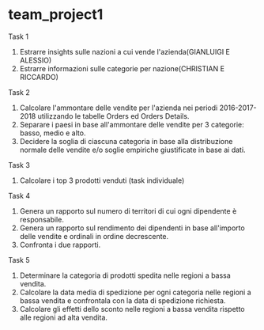 # team_project1

Task 1
1) Estrarre insights sulle nazioni a cui vende l'azienda(GIANLUIGI E ALESSIO)
2) Estrarre informazioni sulle categorie per nazione(CHRISTIAN E RICCARDO)

Task 2 
1) Calcolare l'ammontare delle vendite per l'azienda nei periodi 2016-2017-2018 utilizzando le tabelle Orders ed Orders Details.
2) Separare i paesi in base all'ammontare delle vendite per 3 categorie: basso, medio e alto. 
3) Decidere la soglia di ciascuna categoria in base alla distribuzione normale delle vendite e/o soglie empiriche giustificate in base ai dati.
   
Task 3
1) Calcolare i top 3 prodotti venduti (task individuale)

Task 4
1) Genera un rapporto sul numero di territori di cui ogni dipendente è responsabile.
2) Genera un rapporto sul rendimento dei dipendenti in base all'importo delle vendite e ordinali in ordine decrescente.
3) Confronta i due rapporti.

Task 5
1) Determinare la categoria di prodotti spedita nelle regioni a bassa vendita.
2) Calcolare la data media di spedizione per ogni categoria nelle regioni a bassa vendita e confrontala con la data di spedizione richiesta.
3) Calcolare gli effetti dello sconto nelle regioni a bassa vendita rispetto alle regioni ad alta vendita.